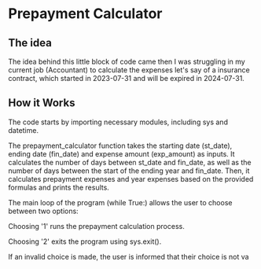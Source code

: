 # Prepayment Calculator

## The idea
The idea behind this little block of code came then I was struggling in my current job (Accountant) to
calculate the expenses let's say of a insurance contract, which started in 2023-07-31 and will be expired in 2024-07-31.

## How it Works
The code starts by importing necessary modules, including sys and datetime.

The prepayment_calculator function takes the starting date (st_date), ending date (fin_date) and expense amount (exp_amount) as inputs. It calculates the number of days between st_date and fin_date, as well as the number of days between the start of the ending year and fin_date. Then, it calculates prepayment expenses and year expenses based on the provided formulas and prints the results.

The main loop of the program (while True:) allows the user to choose between two options:

Choosing '1' runs the prepayment calculation process.

Choosing '2' exits the program using sys.exit().

If an invalid choice is made, the user is informed that their choice is not va
